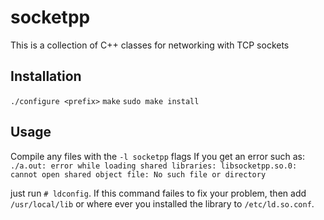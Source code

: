 # socketpp
This is a collection of C++ classes for networking with TCP sockets

## Installation
`./configure <prefix>`
`make`
`sudo make install`

## Usage
Compile any files with the `-l socketpp` flags
If you get an error such as:
`./a.out: error while loading shared libraries: libsocketpp.so.0: cannot open shared object file: No such file or directory`

just run `# ldconfig`.
If this command failes to fix your problem,
then add `/usr/local/lib` or where ever you installed the library to
`/etc/ld.so.conf`.
